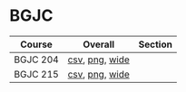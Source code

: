 # BGJC

| Course | Overall | Section |
| ------ | ------- | ------- |
| BGJC 204 | [csv](https://github.com/UCSD-Historical-Enrollment-Data/2025Spring/blob/main/overall/BGJC%20204.csv), [png](https://raw.githubusercontent.com/UCSD-Historical-Enrollment-Data/2025Spring/main/plot_overall/BGJC%20204.png), [wide](https://raw.githubusercontent.com/UCSD-Historical-Enrollment-Data/2025Spring/main/plot_overall_wide/BGJC%20204.png) |  |
| BGJC 215 | [csv](https://github.com/UCSD-Historical-Enrollment-Data/2025Spring/blob/main/overall/BGJC%20215.csv), [png](https://raw.githubusercontent.com/UCSD-Historical-Enrollment-Data/2025Spring/main/plot_overall/BGJC%20215.png), [wide](https://raw.githubusercontent.com/UCSD-Historical-Enrollment-Data/2025Spring/main/plot_overall_wide/BGJC%20215.png) |  |
